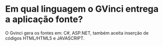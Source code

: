 # Em qual linguagem o GVinci entrega a aplicação fonte?

O Gvinci gera os fontes em: C\#, ASP.NET, também aceita inserção de códigos HTML/HTML5 e JAVASCRIPT.

